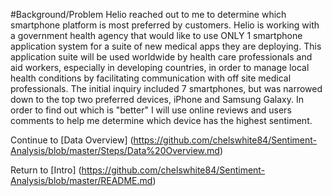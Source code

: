 #Background/Problem 
Helio reached out to me to determine which smartphone platform is most preferred by customers. Helio is working with a government health agency that would like to use ONLY 1 smartphone application system for a suite of new medical apps they are deploying. This application suite will be used worldwide by health care professionals and aid workers, especially in developing countries, in order to manage local health conditions by facilitating communication with off site medical professionals. The initial inquiry included 7 smartphones, but was narrowed down to the top two preferred devices, iPhone and Samsung Galaxy. In order to find out which is "better" I will use online reviews and users comments to help me determine which device has the highest sentiment. 

Continue to [Data Overview] (https://github.com/chelswhite84/Sentiment-Analysis/blob/master/Steps/Data%20Overview.md) 

Return to [Intro] (https://github.com/chelswhite84/Sentiment-Analysis/blob/master/README.md) 
